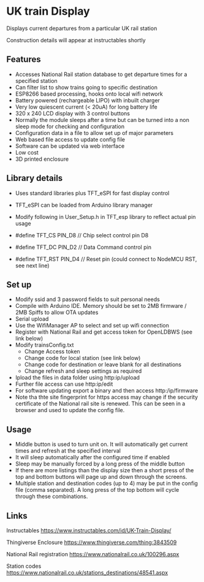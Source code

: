 # UK train Display
Displays current departures from a particular UK rail station

Construction details will appear at instructables shortly

## Features
- Accesses National Rail station database to get departure times for a specified station
- Can filter list to show trains going to specific destination
- ESP8266 based processing, hooks onto local wifi network
- Battery powered (rechargeable LIPO) with inbuilt charger
- Very low quiescent current (< 20uA) for long battery life
- 320 x 240 LCD display with 3 control buttons
- Normally the module sleeps after a time but can be turned into a non sleep mode for checking and configuration
- Configuration data in a file to allow set up of major parameters
- Web based file access to update config file
- Software can be updated via web interface
- Low cost
- 3D printed enclosure

## Library details
- Uses standard libraries plus TFT_eSPI for fast display control
- TFT_eSPI can be loaded from Arduino library manager
- Modify following in User_Setup.h in TFT_esp library to reflect actual pin usage

- #define TFT_CS   PIN_D8  // Chip select control pin D8
- #define TFT_DC   PIN_D2  // Data Command control pin
- #define TFT_RST  PIN_D4  // Reset pin (could connect to NodeMCU RST, see next line)


## Set up
- Modify ssid and 3 password fields to suit personal needs
- Compile with Arduino IDE. Memory should be set to 2MB firmware / 2MB Spiffs to allow OTA updates
- Serial upload
- Use the WifiManager AP to select and set up wifi connection
- Register with National Rail and get access token for OpenLDBWS (see link below)
- Modify trainsConfig.txt
	- Change Access token
	- Change code for local station (see link below)
	- Change code for destination or leave blank for all destinations
	- Change refresh and sleep settings as required
- Ipload the files in data folder using http:ip/upload
- Further file access can use http:ip/edit
- For software updating export a binary and then access http:/ip/firmware
- Note tha thte site fingerprint for https access may change if the security certificate of the National rail site is renewed. This can be seen in a browser and used to update the config file.

## Usage
- Middle button is used to turn unit on. It will automatically get current times and refresh at the specified interval
- It will sleep automatically after the configured time if enabled
- Sleep may be manually forced by a long press of the middle button
- If there are more listings than the display size then a short press of the top and bottom buttons will page up and down through the screens.
- Multiple station and destination codes (up to 4) may be put in the config file (comma separated). A long press of the top bottom will cycle through these combinations.

## Links
Instructables https://www.instructables.com/id/UK-Train-Display/

Thingiverse Enclosure https://www.thingiverse.com/thing:3843509

National Rail registration https://www.nationalrail.co.uk/100296.aspx

Station codes https://www.nationalrail.co.uk/stations_destinations/48541.aspx


